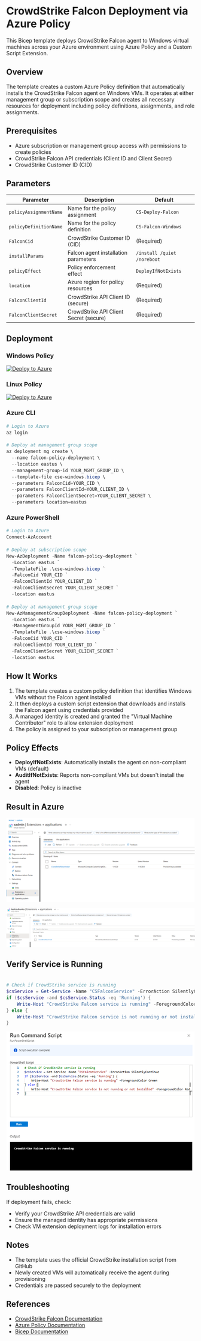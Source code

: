 # CrowdStrike Falcon Deployment via Azure Policy

This Bicep template deploys CrowdStrike Falcon agent to Windows virtual machines across your Azure environment using Azure Policy and a Custom Script Extension.

## Overview

The template creates a custom Azure Policy definition that automatically installs the CrowdStrike Falcon agent on Windows VMs. It operates at either management group or subscription scope and creates all necessary resources for deployment including policy definitions, assignments, and role assignments.

## Prerequisites

- Azure subscription or management group access with permissions to create policies
- CrowdStrike Falcon API credentials (Client ID and Client Secret)
- CrowdStrike Customer ID (CID)

## Parameters

| Parameter | Description | Default |
|-----------|-------------|---------|
| `policyAssignmentName` | Name for the policy assignment | `CS-Deploy-Falcon` |
| `policyDefinitionName` | Name for the policy definition | `CS-Falcon-Windows` |
| `FalconCid` | CrowdStrike Customer ID (CID) | (Required) |
| `installParams` | Falcon agent installation parameters | `/install /quiet /noreboot` |
| `policyEffect` | Policy enforcement effect | `DeployIfNotExists` |
| `location` | Azure region for policy resources | (Required) |
| `FalconClientId` | CrowdStrike API Client ID (secure) | (Required) |
| `FalconClientSecret` | CrowdStrike API Client Secret (secure) | (Required) |

## Deployment

### Windows Policy

[![Deploy to Azure](https://aka.ms/deploytoazurebutton)](https://portal.azure.com/#create/Microsoft.Template/uri/https%3A%2F%2Fraw.githubusercontent.com%2Fmikedzikowski%2Fcs-azure-falcon-policy-cse%2Fmain%2Fcs-windows.json/https%3A%2F%2Fraw.githubusercontent.com%2Fmikedzikowski%2Fcs-azure-falcon-policy-cse%2Fmain%2Fui.json)

### Linux Policy

[![Deploy to Azure](https://aka.ms/deploytoazurebutton)](https://portal.azure.com/#create/Microsoft.Template/uri/https%3A%2F%2Fraw.githubusercontent.com%2Fmikedzikowski%2Fcs-azure-falcon-policy-cse%2Fmain%2Fcs-linux.json/https%3A%2F%2Fraw.githubusercontent.com%2Fmikedzikowski%2Fcs-azure-falcon-policy-cse%2Fmain%2Fui.json)

### Azure CLI

```powershell
# Login to Azure
az login

# Deploy at management group scope
az deployment mg create \
  --name falcon-policy-deployment \
  --location eastus \
  --management-group-id YOUR_MGMT_GROUP_ID \
  --template-file cse-windows.bicep \
  --parameters FalconCid=YOUR_CID \
  --parameters FalconClientId=YOUR_CLIENT_ID \
  --parameters FalconClientSecret=YOUR_CLIENT_SECRET \
  --parameters location=eastus
```

### Azure PowerShell

```powershell
# Login to Azure
Connect-AzAccount

# Deploy at subscription scope
New-AzDeployment -Name falcon-policy-deployment `
  -Location eastus `
  -TemplateFile .\cse-windows.bicep `
  -FalconCid YOUR_CID `
  -FalconClientId YOUR_CLIENT_ID `
  -FalconClientSecret YOUR_CLIENT_SECRET `
  -location eastus

# Deploy at management group scope
New-AzManagementGroupDeployment -Name falcon-policy-deployment `
  -Location eastus `
  -ManagementGroupId YOUR_MGMT_GROUP_ID `
  -TemplateFile .\cse-windows.bicep `
  -FalconCid YOUR_CID `
  -FalconClientId YOUR_CLIENT_ID `
  -FalconClientSecret YOUR_CLIENT_SECRET `
  -location eastus
```

## How It Works

1. The template creates a custom policy definition that identifies Windows VMs without the Falcon agent installed
2. It then deploys a custom script extension that downloads and installs the Falcon agent using credentials provided
3. A managed identity is created and granted the "Virtual Machine Contributor" role to allow extension deployment
4. The policy is assigned to your subscription or management group

## Policy Effects

- **DeployIfNotExists**: Automatically installs the agent on non-compliant VMs (default)
- **AuditIfNotExists**: Reports non-compliant VMs but doesn't install the agent
- **Disabled**: Policy is inactive

## Result in Azure

![alt text](image.png)

![alt text](image-2.png)

## Verify Service is Running

```powershell

# Check if CrowdStrike service is running
$csService = Get-Service -Name "CSFalconService" -ErrorAction SilentlyContinue
if ($csService -and $csService.Status -eq 'Running') {
    Write-Host "CrowdStrike Falcon service is running" -ForegroundColor Green
} else {
    Write-Host "CrowdStrike Falcon service is not running or not installed" -ForegroundColor Red
}
```

![alt text](image-1.png)

## Troubleshooting

If deployment fails, check:

- Verify your CrowdStrike API credentials are valid
- Ensure the managed identity has appropriate permissions
- Check VM extension deployment logs for installation errors

## Notes

- The template uses the official CrowdStrike installation script from GitHub
- Newly created VMs will automatically receive the agent during provisioning
- Credentials are passed securely to the deployment

## References

- [CrowdStrike Falcon Documentation](https://falcon.crowdstrike.com/documentation/)
- [Azure Policy Documentation](https://docs.microsoft.com/en-us/azure/governance/policy/)
- [Bicep Documentation](https://docs.microsoft.com/en-us/azure/azure-resource-manager/bicep/)
